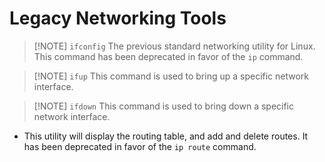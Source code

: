 # Legacy Networking Tools


> [!NOTE] `ifconfig`
> The previous standard networking utility for Linux. This command has been deprecated in favor of the `ip` command.


> [!NOTE] `ifup`
> This command is used to bring up a specific network interface.


> [!NOTE] `ifdown`
> This command is used to bring down a specific network interface.

- This utility will display the routing table, and add and delete routes. It has been deprecated in favor of the `ip route` command.